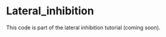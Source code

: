 Lateral_inhibition
==================

This code is part of the lateral inhibition tutorial (coming soon).
